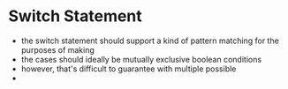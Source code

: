 # Switch Statement
* the switch statement should support a kind of pattern matching for the purposes of making 
* the cases should ideally be mutually exclusive boolean conditions
* however, that's difficult to guarantee with multiple possible 
* 